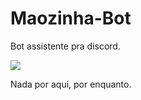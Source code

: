 # Maozinha-Bot

Bot assistente pra discord.

<img src= "https://cdn.discordapp.com/attachments/1027893020365946924/1027893142487306270/maozinha.gif">

Nada por aqui, por enquanto.
